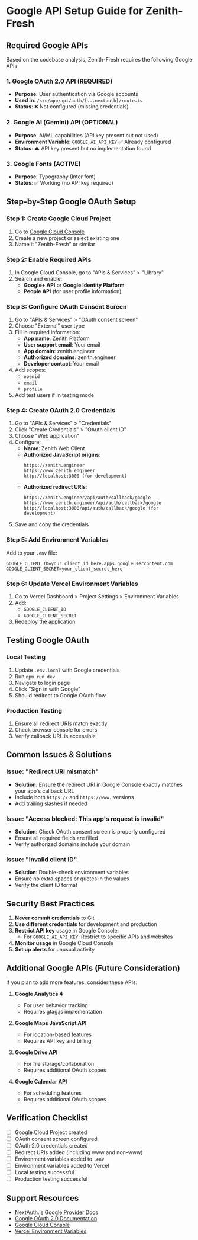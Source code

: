 # Google API Setup Guide for Zenith-Fresh

## Required Google APIs

Based on the codebase analysis, Zenith-Fresh requires the following Google APIs:

### 1. **Google OAuth 2.0 API** (REQUIRED)
- **Purpose**: User authentication via Google accounts
- **Used in**: `/src/app/api/auth/[...nextauth]/route.ts`
- **Status**: ❌ Not configured (missing credentials)

### 2. **Google AI (Gemini) API** (OPTIONAL)
- **Purpose**: AI/ML capabilities (API key present but not used)
- **Environment Variable**: `GOOGLE_AI_API_KEY` ✅ Already configured
- **Status**: ⚠️ API key present but no implementation found

### 3. **Google Fonts** (ACTIVE)
- **Purpose**: Typography (Inter font)
- **Status**: ✅ Working (no API key required)

## Step-by-Step Google OAuth Setup

### Step 1: Create Google Cloud Project
1. Go to [Google Cloud Console](https://console.cloud.google.com/)
2. Create a new project or select existing one
3. Name it "Zenith-Fresh" or similar

### Step 2: Enable Required APIs
1. In Google Cloud Console, go to "APIs & Services" > "Library"
2. Search and enable:
   - **Google+ API** or **Google Identity Platform**
   - **People API** (for user profile information)

### Step 3: Configure OAuth Consent Screen
1. Go to "APIs & Services" > "OAuth consent screen"
2. Choose "External" user type
3. Fill in required information:
   - **App name**: Zenith Platform
   - **User support email**: Your email
   - **App domain**: zenith.engineer
   - **Authorized domains**: zenith.engineer
   - **Developer contact**: Your email
4. Add scopes:
   - `openid`
   - `email`
   - `profile`
5. Add test users if in testing mode

### Step 4: Create OAuth 2.0 Credentials
1. Go to "APIs & Services" > "Credentials"
2. Click "Create Credentials" > "OAuth client ID"
3. Choose "Web application"
4. Configure:
   - **Name**: Zenith Web Client
   - **Authorized JavaScript origins**:
     ```
     https://zenith.engineer
     https://www.zenith.engineer
     http://localhost:3000 (for development)
     ```
   - **Authorized redirect URIs**:
     ```
     https://zenith.engineer/api/auth/callback/google
     https://www.zenith.engineer/api/auth/callback/google
     http://localhost:3000/api/auth/callback/google (for development)
     ```
5. Save and copy the credentials

### Step 5: Add Environment Variables
Add to your `.env` file:
```env
GOOGLE_CLIENT_ID=your_client_id_here.apps.googleusercontent.com
GOOGLE_CLIENT_SECRET=your_client_secret_here
```

### Step 6: Update Vercel Environment Variables
1. Go to Vercel Dashboard > Project Settings > Environment Variables
2. Add:
   - `GOOGLE_CLIENT_ID`
   - `GOOGLE_CLIENT_SECRET`
3. Redeploy the application

## Testing Google OAuth

### Local Testing
1. Update `.env.local` with Google credentials
2. Run `npm run dev`
3. Navigate to login page
4. Click "Sign in with Google"
5. Should redirect to Google OAuth flow

### Production Testing
1. Ensure all redirect URIs match exactly
2. Check browser console for errors
3. Verify callback URL is accessible

## Common Issues & Solutions

### Issue: "Redirect URI mismatch"
- **Solution**: Ensure the redirect URI in Google Console exactly matches your app's callback URL
- Include both `https://` and `https://www.` versions
- Add trailing slashes if needed

### Issue: "Access blocked: This app's request is invalid"
- **Solution**: Check OAuth consent screen is properly configured
- Ensure all required fields are filled
- Verify authorized domains include your domain

### Issue: "Invalid client ID"
- **Solution**: Double-check environment variables
- Ensure no extra spaces or quotes in the values
- Verify the client ID format

## Security Best Practices

1. **Never commit credentials** to Git
2. **Use different credentials** for development and production
3. **Restrict API key** usage in Google Console:
   - For `GOOGLE_AI_API_KEY`: Restrict to specific APIs and websites
4. **Monitor usage** in Google Cloud Console
5. **Set up alerts** for unusual activity

## Additional Google APIs (Future Consideration)

If you plan to add more features, consider these APIs:

1. **Google Analytics 4**
   - For user behavior tracking
   - Requires gtag.js implementation

2. **Google Maps JavaScript API**
   - For location-based features
   - Requires API key and billing

3. **Google Drive API**
   - For file storage/collaboration
   - Requires additional OAuth scopes

4. **Google Calendar API**
   - For scheduling features
   - Requires additional OAuth scopes

## Verification Checklist

- [ ] Google Cloud Project created
- [ ] OAuth consent screen configured
- [ ] OAuth 2.0 credentials created
- [ ] Redirect URIs added (including www and non-www)
- [ ] Environment variables added to `.env`
- [ ] Environment variables added to Vercel
- [ ] Local testing successful
- [ ] Production testing successful

## Support Resources

- [NextAuth.js Google Provider Docs](https://next-auth.js.org/providers/google)
- [Google OAuth 2.0 Documentation](https://developers.google.com/identity/protocols/oauth2)
- [Google Cloud Console](https://console.cloud.google.com/)
- [Vercel Environment Variables](https://vercel.com/docs/environment-variables)